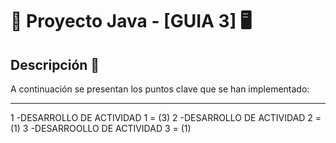 # 🚀 **Proyecto Java - [GUIA 3]** 🖥️

## Descripción 📄
A continuación se presentan los puntos clave que se han implementado:

---

1 -DESARROLLO DE ACTIVIDAD 1 = (3)
2 -DESARROLLO DE ACTIVIDAD 2 = (1)
3 -DESARROOLLO DE ACTIVIDAD 3 = (1)
